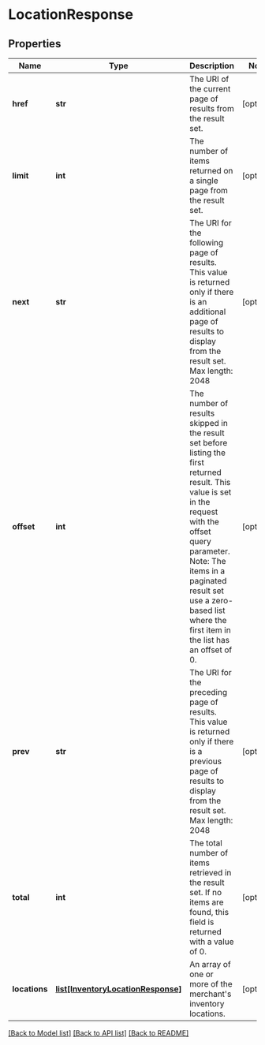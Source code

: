 # LocationResponse

## Properties
Name | Type | Description | Notes
------------ | ------------- | ------------- | -------------
**href** | **str** | The URI of the current page of results from the result set. | [optional] 
**limit** | **int** | The number of items returned on a single page from the result set. | [optional] 
**next** | **str** | The URI for the following page of results. This value is returned only if there is an additional page of results to display from the result set. Max length: 2048 | [optional] 
**offset** | **int** | The number of results skipped in the result set before listing the first returned result. This value is set in the request with the offset query parameter. Note: The items in a paginated result set use a zero-based list where the first item in the list has an offset of 0. | [optional] 
**prev** | **str** | The URI for the preceding page of results. This value is returned only if there is a previous page of results to display from the result set. Max length: 2048 | [optional] 
**total** | **int** | The total number of items retrieved in the result set. If no items are found, this field is returned with a value of 0. | [optional] 
**locations** | [**list[InventoryLocationResponse]**](InventoryLocationResponse.md) | An array of one or more of the merchant&#x27;s inventory locations. | [optional] 

[[Back to Model list]](../README.md#documentation-for-models) [[Back to API list]](../README.md#documentation-for-api-endpoints) [[Back to README]](../README.md)

